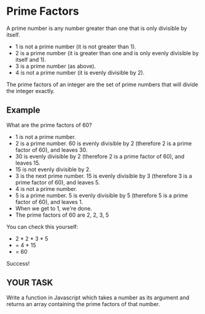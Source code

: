 # Prime Factors
A prime number is any number greater than one that is only divisible by itself.

* 1 is not a prime number (it is not greater than 1).
* 2 is a prime number (it is greater than one and is only evenly divisible by itself and 1).
* 3 is a prime number (as above).
* 4 is not a prime number (it is evenly divisible by 2).

The prime factors of an integer are the set of prime numbers that will divide the integer exactly.

## Example
What are the prime factors of 60?

* 1 is not a prime number.
* 2 is a prime number. 60 is evenly divisible by 2 (therefore 2 is a prime factor of 60), and leaves 30.
* 30 is evenly divisible by 2 (therefore 2 is a prime factor of 60), and leaves 15.
* 15 is not evenly divisible by 2.
* 3 is the next prime number. 15 is evenly divisible by 3 (therefore 3 is a prime factor of 60), and leaves 5.
* 4 is not a prime number.
* 5 is a prime number. 5 is evenly divisible by 5 (therefore 5 is a prime factor of 60), and leaves 1.
* When we get to 1, we're done.
* The prime factors of 60 are 2, 2, 3, 5

You can check this yourself:

* 2 * 2 * 3 * 5
* = 4 * 15
* = 60

Success!

## YOUR TASK

Write a function in Javascript which takes a number as its argument and returns an array containing the prime factors of that number.